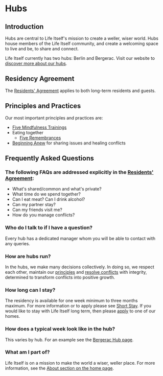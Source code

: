 # Hubs

## Introduction

Hubs are central to Life Itself's mission to create a weller, wiser world. Hubs house members of the Life Itself community, and create a welcoming space to live and be, to share and connect. 

Life Itself currently has two hubs: Berlin and Bergerac. Visit our website to [discover more about our hubs](https://lifeitself.us/hubs/). 

<!-- TODO: have info on "why" hubs, and their context within life itself ... -->

## Residency Agreement

The [Residents' Agreement](https://tao.lifeitself.us/hubs/agreement/) applies to both long-term residents and guests.

## Principles and Practices

Our most important principles and practices are:

* [Five Mindfulness Trainings](/vault/notebook/five-remembrances) 
* Eating together
  * [Five Remembrances](/vault/notebook/five-remembrances) 
* [Beginning Anew](/vault/notebook/beginning-anew) for sharing issues and healing conflicts

[5mt]: /five-mindfulness-trainings/

## Frequently Asked Questions

### The following FAQs are addressed explicitly in the [Residents' Agreement](https://tao.lifeitself.us/hubs/agreement/):

* What's shared/common and what's private? 
* What time do we spend together? 
* Can I eat meat? Can I drink alcohol?
* Can my partner stay?
* Can my friends visit me?
* How do you manage conflicts?

### Who do I talk to if I have a question?

Every hub has a dedicated manager whom you will be able to contact with any queries. 

### How are hubs run? 

In the hubs, we make many decisions collectively. In doing so, we respect each other, maintain our [principles](https://tao.lifeitself.us/principles/) and [resolve conflicts](https://tao.lifeitself.us/hubs/agreement/#communicating-resolving-conflicts) with integrity, determined to transform conflicts into positive growth.

### How long can I stay? 

The residency is available for one week minimum to three months maximum. For more information or to apply please see [Short Stay](https://lifeitself.us/short-stay/). If you would like to stay with Life Itself long term, then please [apply](https://lifeitself.us/hubs/apply/) to one of our homes. 

### How does a typical week look like in the hub? 

This varies by hub. For an example see the [Bergerac Hub page](./bergerac/).

### What am I part of?

Life Itself is on a mission to make the world a wiser, weller place. For more information, see the [About section on the home page](/#about).
